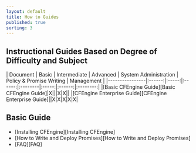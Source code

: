 ```yaml
---
layout: default
title: How to Guides 
published: true
sorting: 3
---
```


## Instructional Guides Based on Degree of Difficulty and Subject ##

| Document | Basic | Intermediate | Advanced | System Administration | Policy & Promise Writing | Management |
|----------------|:------:|:-----:|:------:|:--------|:-----:|:------:|:--------:|
|[Basic CFEngine Guide][Basic CFEngine Guide]|X|||X|X||
|[CFEngine Enterprise Guide][CFEngine Enterprise Guide]||X|X|X|X|X|

## Basic Guide ##
* [Installing CFEngine][Installing CFEngine]
* [How to Write and Deploy Promises][How to Write and Deploy Promises]
* [FAQ][FAQ]



